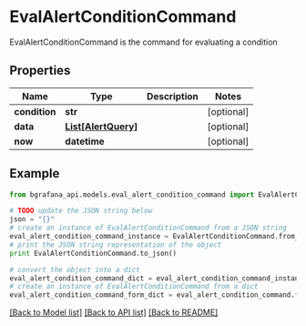 # EvalAlertConditionCommand

EvalAlertConditionCommand is the command for evaluating a condition

## Properties
Name | Type | Description | Notes
------------ | ------------- | ------------- | -------------
**condition** | **str** |  | [optional] 
**data** | [**List[AlertQuery]**](AlertQuery.md) |  | [optional] 
**now** | **datetime** |  | [optional] 

## Example

```python
from bgrafana_api.models.eval_alert_condition_command import EvalAlertConditionCommand

# TODO update the JSON string below
json = "{}"
# create an instance of EvalAlertConditionCommand from a JSON string
eval_alert_condition_command_instance = EvalAlertConditionCommand.from_json(json)
# print the JSON string representation of the object
print EvalAlertConditionCommand.to_json()

# convert the object into a dict
eval_alert_condition_command_dict = eval_alert_condition_command_instance.to_dict()
# create an instance of EvalAlertConditionCommand from a dict
eval_alert_condition_command_form_dict = eval_alert_condition_command.from_dict(eval_alert_condition_command_dict)
```
[[Back to Model list]](../README.md#documentation-for-models) [[Back to API list]](../README.md#documentation-for-api-endpoints) [[Back to README]](../README.md)


